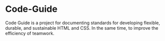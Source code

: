 # Code-Guide
Code Guide is a project for documenting standards for developing flexible, durable, and sustainable HTML and CSS. In the same time, to improve the efficiency of teamwork.
